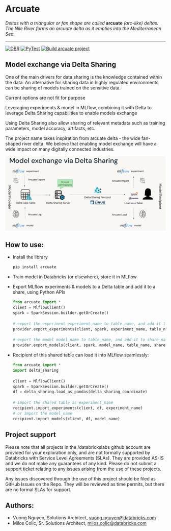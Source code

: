 # Arcuate

*Deltas with a triangular or fan shape are called* **arcuate** *(arc-like) deltas. The Nile River forms an arcuate delta as it empties into the Mediterranean Sea.*
___

[![DBR](https://img.shields.io/badge/DBR-10.4_ML-green)]()
[![PyTest](https://github.com/databrickslabs/arcuate/actions/workflows/pytest.yml/badge.svg?branch=main)](https://github.com/databrickslabs/arcuate/actions/workflows/pytest.yml)
[![Build arcuate project](https://github.com/databrickslabs/arcuate/actions/workflows/build.yml/badge.svg?branch=main)](https://github.com/databrickslabs/arcuate/actions/workflows/build.yml)

## Model exchange via Delta Sharing

One of the main drivers for data sharing is the knowledge contained within the data. An alternative for sharing data in highly regulated environments can be sharing of models trained on the sensitive data.

Current options are not fit for purpose

Leveraging experiments & model in MLflow, combining it with Delta to leverage Delta Sharing capabilities to enable models exchange

Using Delta Sharing also allow sharing of relevant metadata such as training parameters, model accuracy, artifacts, etc.

The project name takes inspiration from arcuate delta - the wide fan-shaped river delta. We believe that enabling model exchange will have a wide impact on many digitally connected industries.

![How it works](images/model_exchange.png)

## How to use:

- Install the library
  ```python
  pip install arcuate
  ```

- Train model in Databricks (or elsewhere), store it in MLflow
- Export MLflow experiments & models to a Delta table and add it to a share, using Python APIs
  ```python
  from arcuate import *
  client = MlflowClient()
  spark = SparkSession.builder.getOrCreate()

  # export the experiment experiment_name to table_name, and add it to share_name
  provider.export_experiments(client, spark, experiment_name, table_name, share_name)

  # export the model model_name to table_name, and add it to share_name
  provider.export_models(client, spark, model_name, table_name, share_name)    
  ```

- Recipient of this shared table can load it into MLflow seamlessly:
  ```python
  from arcuate import *
  import delta_sharing

  client = MlflowClient()
  spark = SparkSession.builder.getOrCreate()
  df = delta_sharing.load_as_pandas(delta_sharing_coordinate)

  # import the shared table as experiment_name
  recipient.import_experiments(client, df, experiment_name)
  # or import the model_name
  recipient.import_models(client, df, model_name)
  ```

## Project support
Please note that all projects in the /databrickslabs github account are provided for your exploration only, and are not formally supported by Databricks with Service Level Agreements (SLAs). They are provided AS-IS and we do not make any guarantees of any kind. Please do not submit a support ticket relating to any issues arising from the use of these projects.

Any issues discovered through the use of this project should be filed as GitHub Issues on the Repo. They will be reviewed as time permits, but there are no formal SLAs for support.

## Authors:
- Vuong Nguyen, Solutions Architect, <vuong.nguyen@databricks.com>
- Milos Colic, Sr. Solutions Architect, <milos.colic@databricks.com>
